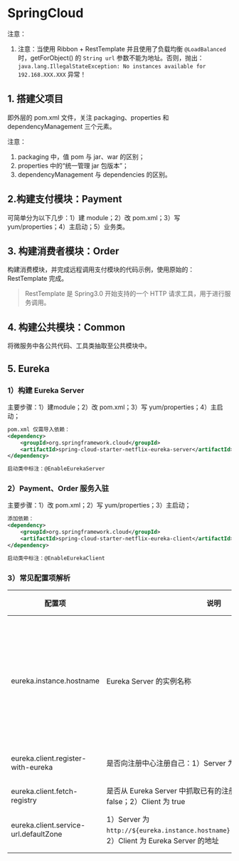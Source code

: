 # SpringCloud

注意：

1. 注意：当使用 Ribbon + RestTemplate 并且使用了负载均衡 `@LoadBalanced` 时，getForObject() 的 `String url` 参数不能为地址。否则，抛出：`java.lang.IllegalStateException: No instances available for 192.168.XXX.XXX` 异常！

## 1. 搭建父项目

即外层的 pom.xml 文件，关注 packaging、properties 和 dependencyManagement 三个元素。

注意：

1. packaging 中，值 pom 与 jar、war 的区别；
2. properties 中的“统一管理 jar 包版本”；
3. dependencyManagement 与 dependencies 的区别。

## 2.构建支付模块：Payment

可简单分为以下几步：1）建 module；2）改 pom.xml；3）写 yum/properties；4）主启动；5）业务类。

## 3. 构建消费者模块：Order

构建消费模块，并完成远程调用支付模块的代码示例，使用原始的：RestTemplate 完成。

> RestTemplate 是 Spring3.0 开始支持的一个 HTTP 请求工具，用于进行服务调用。

## 4. 构建公共模块：Common

将微服务中各公共代码、工具类抽取至公共模块中。

## 5. Eureka

### 1）构建 Eureka Server

主要步骤：1）建module；2）改 pom.xml；3）写 yum/properties；4）主启动；

```xml
pom.xml 仅需导入依赖：
<dependency>
    <groupId>org.springframework.cloud</groupId>
    <artifactId>spring-cloud-starter-netflix-eureka-server</artifactId>
</dependency>

启动类中标注：@EnableEurekaServer
```

### 2）Payment、Order 服务入驻

主要步骤：1）改 pom.xml；2）写 yum/properties；3）主启动；

```xml
添加依赖：
<dependency>
    <groupId>org.springframework.cloud</groupId>
    <artifactId>spring-cloud-starter-netflix-eureka-client</artifactId>
</dependency>

启动类中标注：@EnableEurekaClient
```

### 3）常见配置项解析

| 配置项                                | 说明                                                         | 备注                     |
| ------------------------------------- | ------------------------------------------------------------ | ------------------------ |
| eureka.instance.hostname              | Eureka Server 的实例名称                                     | 在集群中要写具体的实例名 |
| eureka.client.register-with-eureka    | 是否向注册中心注册自己：1）Server 为 false；2）Client 为 true | 默认 true                |
| eureka.client.fetch-registry          | 是否从 Eureka Server 中抓取已有的注册信息：1）Server 为 false；2）Client 为 true | 默认 true                |
| eureka.client.service-url.defaultZone | 1）Server 为 `http://${eureka.instance.hostname}:${server.port}/eureka/`；2）Client 为 Eureka Server 的地址 |                          |
|                                       |                                                              |                          |
|                                       |                                                              |                          |

